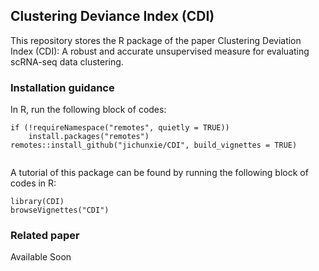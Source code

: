 ## Clustering Deviance Index (CDI)

This repository stores the R package of the paper Clustering Deviation Index (CDI): A robust and accurate unsupervised measure for evaluating scRNA-seq data clustering. 

### Installation guidance

In R, run the following block of codes:

```
if (!requireNamespace("remotes", quietly = TRUE))
    install.packages("remotes")
remotes::install_github("jichunxie/CDI", build_vignettes = TRUE) 


```

A tutorial of this package can be found by running the following block of codes in R:

```
library(CDI)
browseVignettes("CDI")
```
### Related paper
Available Soon

